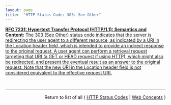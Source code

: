 ```yaml
---
layout: page
title:  "HTTP Status Code: 303: See Other"
---
```


**[RFC 7231: Hypertext Transfer Protocol (HTTP/1.1): Semantics and Content](/specs/IETF/RFC/7231 "The Hypertext Transfer Protocol (HTTP) is an application-level protocol for distributed, collaborative, hypertext information systems. This document defines the semantics of HTTP/1.1 messages as expressed by request methods, request header fields, response status codes, and response header fields, along with the payload of messages (metadata and body content) and mechanisms for content negotiation."):** [The 303 (See Other) status code indicates that the server is redirecting the user agent to a different resource, as indicated by a URI in the Location header field, which is intended to provide an indirect response to the original request. A user agent can perform a retrieval request targeting that URI (a GET or HEAD request if using HTTP), which might also be redirected, and present the eventual result as an answer to the original request. Note that the new URI in the Location header field is not considered equivalent to the effective request URI.](http://tools.ietf.org/html/rfc7231#section-6.4.4 "Read documentation for HTTP Status Code &#34;303&#34;")

<br/>
<hr/>

<p style="text-align: right">Return to list of all ( <a href="../http-status-codes">HTTP Status Codes</a> | <a href="../">Web Concepts</a> )</p>